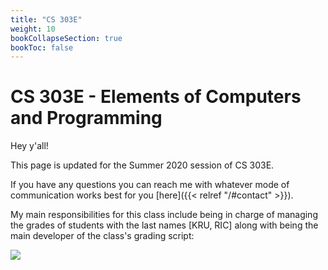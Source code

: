 ```yaml
---
title: "CS 303E"
weight: 10
bookCollapseSection: true
bookToc: false
---
```


# CS 303E - Elements of Computers and Programming

Hey y'all!

This page is updated for the Summer 2020 session of CS 303E. 

If you have any questions you can reach me with whatever mode of communication works best for you [here]({{< relref "/#contact" >}}).

My main responsibilities for this class include being in charge of managing the grades of students with the last names [KRU, RIC] along with being the main developer of the class's grading script:

![](/~ves314/img/grading_script.png?raw=true)

